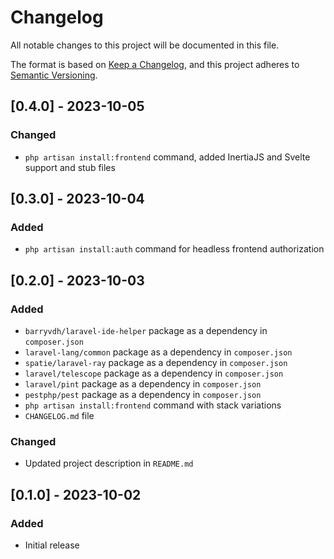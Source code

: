 # Changelog

All notable changes to this project will be documented in this file.

The format is based on [Keep a Changelog](https://keepachangelog.com/en/1.0.0/),
and this project adheres to [Semantic Versioning](https://semver.org/spec/v2.0.0.html).

## [0.4.0] - 2023-10-05
### Changed
- `php artisan install:frontend` command, added InertiaJS and Svelte support and stub files

## [0.3.0] - 2023-10-04
### Added
- `php artisan install:auth` command for headless frontend authorization

## [0.2.0] - 2023-10-03

### Added
- `barryvdh/laravel-ide-helper` package as a dependency in `composer.json`
- `laravel-lang/common` package as a dependency in `composer.json`
- `spatie/laravel-ray` package as a dependency in `composer.json`
- `laravel/telescope` package as a dependency in `composer.json`
- `laravel/pint` package as a dependency in `composer.json`
- `pestphp/pest` package as a dependency in `composer.json`
- `php artisan install:frontend` command with stack variations
- `CHANGELOG.md` file


### Changed
- Updated project description in `README.md`

## [0.1.0] - 2023-10-02

### Added
- Initial release
